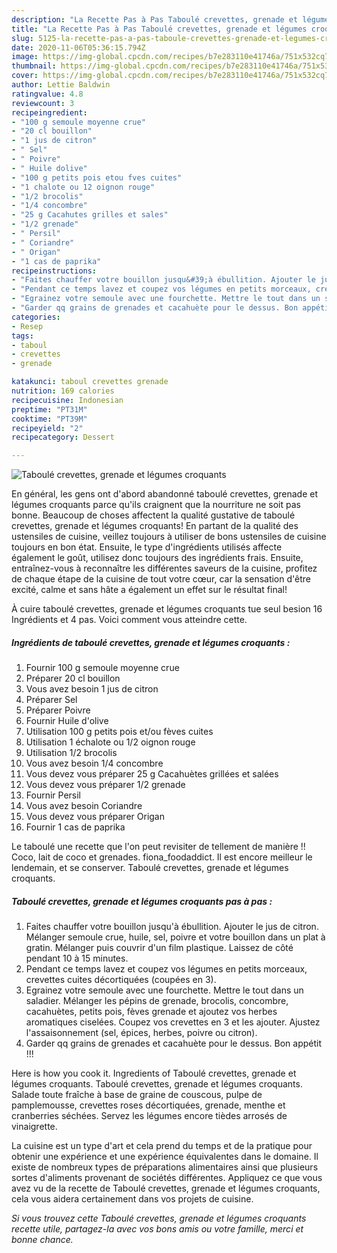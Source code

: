 ```yaml
---
description: "La Recette Pas à Pas Taboulé crevettes, grenade et légumes croquants"
title: "La Recette Pas à Pas Taboulé crevettes, grenade et légumes croquants"
slug: 5125-la-recette-pas-a-pas-taboule-crevettes-grenade-et-legumes-croquants
date: 2020-11-06T05:36:15.794Z
image: https://img-global.cpcdn.com/recipes/b7e283110e41746a/751x532cq70/taboule-crevettes-grenade-et-legumes-croquants-photo-principale-de-la-recette.jpg
thumbnail: https://img-global.cpcdn.com/recipes/b7e283110e41746a/751x532cq70/taboule-crevettes-grenade-et-legumes-croquants-photo-principale-de-la-recette.jpg
cover: https://img-global.cpcdn.com/recipes/b7e283110e41746a/751x532cq70/taboule-crevettes-grenade-et-legumes-croquants-photo-principale-de-la-recette.jpg
author: Lettie Baldwin
ratingvalue: 4.8
reviewcount: 3
recipeingredient:
- "100 g semoule moyenne crue"
- "20 cl bouillon"
- "1 jus de citron"
- " Sel"
- " Poivre"
- " Huile dolive"
- "100 g petits pois etou fves cuites"
- "1 chalote ou 12 oignon rouge"
- "1/2 brocolis"
- "1/4 concombre"
- "25 g Cacahutes grilles et sales"
- "1/2 grenade"
- " Persil"
- " Coriandre"
- " Origan"
- "1 cas de paprika"
recipeinstructions:
- "Faites chauffer votre bouillon jusqu&#39;à ébullition. Ajouter le jus de citron. Mélanger semoule crue, huile, sel, poivre et votre bouillon dans un plat à gratin. Mélanger puis couvrir d&#39;un film plastique. Laissez de côté pendant 10 à 15 minutes."
- "Pendant ce temps lavez et coupez vos légumes en petits morceaux, crevettes cuites décortiquées (coupées en 3)."
- "Egrainez votre semoule avec une fourchette. Mettre le tout dans un saladier. Mélanger les pépins de grenade, brocolis, concombre, cacahuètes, petits pois, fèves grenade et ajoutez vos herbes aromatiques ciselées. Coupez vos crevettes en 3 et les ajouter. Ajustez l&#39;assaisonnement (sel, épices, herbes, poivre ou citron)."
- "Garder qq grains de grenades et cacahuète pour le dessus. Bon appétit !!!"
categories:
- Resep
tags:
- taboul
- crevettes
- grenade

katakunci: taboul crevettes grenade 
nutrition: 169 calories
recipecuisine: Indonesian
preptime: "PT31M"
cooktime: "PT39M"
recipeyield: "2"
recipecategory: Dessert

---
```



![Taboulé crevettes, grenade et légumes croquants](https://img-global.cpcdn.com/recipes/b7e283110e41746a/751x532cq70/taboule-crevettes-grenade-et-legumes-croquants-photo-principale-de-la-recette.jpg)

En général, les gens ont d'abord abandonné taboulé crevettes, grenade et légumes croquants parce qu'ils craignent que la nourriture ne soit pas bonne. Beaucoup de choses affectent la qualité gustative de taboulé crevettes, grenade et légumes croquants! En partant de la qualité des ustensiles de cuisine, veillez toujours à utiliser de bons ustensiles de cuisine toujours en bon état. Ensuite, le type d'ingrédients utilisés affecte également le goût, utilisez donc toujours des ingrédients frais. Ensuite, entraînez-vous à reconnaître les différentes saveurs de la cuisine, profitez de chaque étape de la cuisine de tout votre cœur, car la sensation d'être excité, calme et sans hâte a également un effet sur le résultat final!

<!--inarticleads1-->

À cuire taboulé crevettes, grenade et légumes croquants tue seul besion 16 Ingrédients et 4 pas. Voici comment vous atteindre cette.

##### Ingrédients de taboulé crevettes, grenade et légumes croquants :

1. Fournir 100 g semoule moyenne crue
1. Préparer 20 cl bouillon
1. Vous avez besoin 1 jus de citron
1. Préparer  Sel
1. Préparer  Poivre
1. Fournir  Huile d&#39;olive
1. Utilisation 100 g petits pois et/ou fèves cuites
1. Utilisation 1 échalote ou 1/2 oignon rouge
1. Utilisation 1/2 brocolis
1. Vous avez besoin 1/4 concombre
1. Vous devez vous préparer 25 g Cacahuètes grillées et salées
1. Vous devez vous préparer 1/2 grenade
1. Fournir  Persil
1. Vous avez besoin  Coriandre
1. Vous devez vous préparer  Origan
1. Fournir 1 cas de paprika


Le taboulé une recette que l&#39;on peut revisiter de tellement de manière !! Coco, lait de coco et grenades. fiona_foodaddict. Il est encore meilleur le lendemain, et se conserver. Taboulé crevettes, grenade et légumes croquants. 

<!--inarticleads2-->

##### Taboulé crevettes, grenade et légumes croquants pas à pas :

1. Faites chauffer votre bouillon jusqu&#39;à ébullition. Ajouter le jus de citron. Mélanger semoule crue, huile, sel, poivre et votre bouillon dans un plat à gratin. Mélanger puis couvrir d&#39;un film plastique. Laissez de côté pendant 10 à 15 minutes.
1. Pendant ce temps lavez et coupez vos légumes en petits morceaux, crevettes cuites décortiquées (coupées en 3).
1. Egrainez votre semoule avec une fourchette. Mettre le tout dans un saladier. Mélanger les pépins de grenade, brocolis, concombre, cacahuètes, petits pois, fèves grenade et ajoutez vos herbes aromatiques ciselées. Coupez vos crevettes en 3 et les ajouter. Ajustez l&#39;assaisonnement (sel, épices, herbes, poivre ou citron).
1. Garder qq grains de grenades et cacahuète pour le dessus. Bon appétit !!!


Here is how you cook it. Ingredients of Taboulé crevettes, grenade et légumes croquants. Taboulé crevettes, grenade et légumes croquants. Salade toute fraîche à base de graine de couscous, pulpe de pamplemousse, crevettes roses décortiquées, grenade, menthe et cranberries séchées. Servez les légumes encore tièdes arrosés de vinaigrette. 

<!--inarticleads1-->

<p>
La cuisine est un type d'art et cela prend du temps et de la pratique pour obtenir une expérience et une expérience équivalentes dans le domaine. Il existe de nombreux types de préparations alimentaires ainsi que plusieurs sortes d'aliments provenant de sociétés différentes. Appliquez ce que vous avez vu de la recette de Taboulé crevettes, grenade et légumes croquants, cela vous aidera certainement dans vos projets de cuisine.
</p>

<p>
<i>Si vous trouvez cette Taboulé crevettes, grenade et légumes croquants recette utile, partagez-la avec vos bons amis ou votre famille, merci et bonne chance.</i>
</p>
